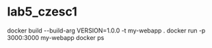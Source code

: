 # lab5_czesc1
docker build --build-arg VERSION=1.0.0 -t my-webapp .
docker run -p 3000:3000 my-webapp
docker ps
